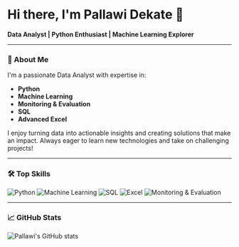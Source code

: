 # Hi there, I'm Pallawi Dekate 👋

**Data Analyst | Python Enthusiast | Machine Learning Explorer**

---

### 🚀 About Me

I'm a passionate Data Analyst with expertise in:
- **Python**
- **Machine Learning**
- **Monitoring & Evaluation**
- **SQL**
- **Advanced Excel**

I enjoy turning data into actionable insights and creating solutions that make an impact. Always eager to learn new technologies and take on challenging projects!

---

### 🛠️ Top Skills

![Python](https://img.shields.io/badge/Python-3670A0?style=for-the-badge&logo=python&logoColor=ffdd54)
![Machine Learning](https://img.shields.io/badge/Machine%20Learning-blue?style=for-the-badge)
![SQL](https://img.shields.io/badge/SQL-336791?style=for-the-badge&logo=postgresql&logoColor=white)
![Excel](https://img.shields.io/badge/Advanced%20Excel-217346?style=for-the-badge&logo=microsoft-excel&logoColor=white)
![Monitoring & Evaluation](https://img.shields.io/badge/Monitoring%20%26%20Evaluation-ff9800?style=for-the-badge)

---

### 📈 GitHub Stats

![Pallawi's GitHub stats](https://github-readme-stats.vercel.app/api?username=pallawidekate29&show_icons=true&hide_title=true&theme=default)
